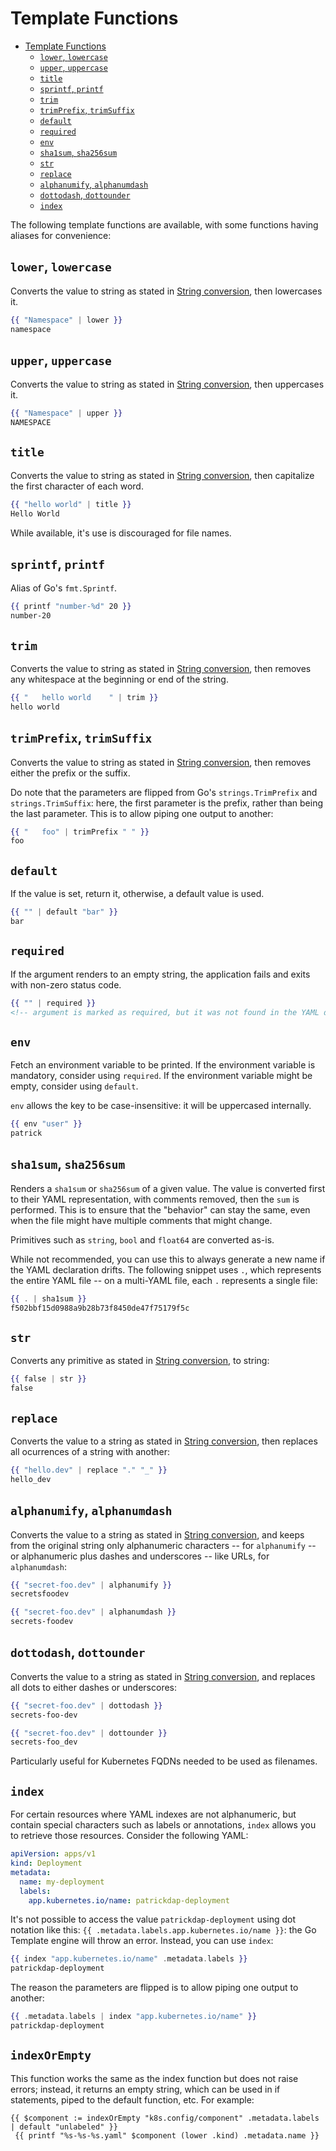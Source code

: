 # Template Functions

- [Template Functions](#template-functions)
  - [`lower`, `lowercase`](#lower-lowercase)
  - [`upper`, `uppercase`](#upper-uppercase)
  - [`title`](#title)
  - [`sprintf`, `printf`](#sprintf-printf)
  - [`trim`](#trim)
  - [`trimPrefix`, `trimSuffix`](#trimprefix-trimsuffix)
  - [`default`](#default)
  - [`required`](#required)
  - [`env`](#env)
  - [`sha1sum`, `sha256sum`](#sha1sum-sha256sum)
  - [`str`](#str)
  - [`replace`](#replace)
  - [`alphanumify`, `alphanumdash`](#alphanumify-alphanumdash)
  - [`dottodash`, `dottounder`](#dottodash-dottounder)
  - [`index`](#index)

The following template functions are available, with some functions having aliases for convenience:

## `lower`, `lowercase`

Converts the value to string as stated in [String conversion](docs/faq.md#string-conversion), then lowercases it.

```handlebars
{{ "Namespace" | lower }}
namespace
```

## `upper`, `uppercase`

Converts the value to string as stated in [String conversion](docs/faq.md#string-conversion), then uppercases it.

```handlebars
{{ "Namespace" | upper }}
NAMESPACE
```

## `title`

Converts the value to string as stated in [String conversion](docs/faq.md#string-conversion), then capitalize the first character of each word.

```handlebars
{{ "hello world" | title }}
Hello World
```

While available, it's use is discouraged for file names.

## `sprintf`, `printf`

Alias of Go's `fmt.Sprintf`.

```handlebars
{{ printf "number-%d" 20 }}
number-20
```

## `trim`

Converts the value to string as stated in [String conversion](docs/faq.md#string-conversion), then removes any whitespace at the beginning or end of the string.

```handlebars
{{ "   hello world    " | trim }}
hello world
```

## `trimPrefix`, `trimSuffix`

Converts the value to string as stated in [String conversion](docs/faq.md#string-conversion), then removes either the prefix or the suffix.

Do note that the parameters are flipped from Go's `strings.TrimPrefix` and `strings.TrimSuffix`: here, the first parameter is the prefix, rather than being the last parameter. This is to allow piping one output to another:

```handlebars
{{ "   foo" | trimPrefix " " }}
foo
```

## `default`

If the value is set, return it, otherwise, a default value is used.

```handlebars
{{ "" | default "bar" }}
bar
```

## `required`

If the argument renders to an empty string, the application fails and exits with non-zero status code.

```handlebars
{{ "" | required }}
<!-- argument is marked as required, but it was not found in the YAML data -->
```

## `env`

Fetch an environment variable to be printed. If the environment variable is mandatory, consider using `required`. If the environment variable might be empty, consider using `default`.

`env` allows the key to be case-insensitive: it will be uppercased internally.

```handlebars
{{ env "user" }}
patrick
```

## `sha1sum`, `sha256sum`

Renders a `sha1sum` or `sha256sum` of a given value. The value is converted first to their YAML representation, with comments removed, then the `sum` is performed. This is to ensure that the "behavior" can stay the same, even when the file might have multiple comments that might change.

Primitives such as `string`, `bool` and `float64` are converted as-is.

While not recommended, you can use this to always generate a new name if the YAML declaration drifts. The following snippet uses `.`, which represents the entire YAML file -- on a multi-YAML file, each `.` represents a single file:

```handlebars
{{ . | sha1sum }}
f502bbf15d0988a9b28b73f8450de47f75179f5c
```

## `str`

Converts any primitive as stated in [String conversion](docs/faq.md#string-conversion), to string:

```handlebars
{{ false | str }}
false
```

## `replace`

Converts the value to a string as stated in [String conversion](docs/faq.md#string-conversion), then replaces all ocurrences of a string with another:

```handlebars
{{ "hello.dev" | replace "." "_" }}
hello_dev
```

## `alphanumify`, `alphanumdash`

Converts the value to a string as stated in [String conversion](docs/faq.md#string-conversion), and keeps from the original string only alphanumeric characters -- for `alphanumify` -- or alphanumeric plus dashes and underscores -- like URLs, for `alphanumdash`:

```handlebars
{{ "secret-foo.dev" | alphanumify }}
secretsfoodev
```

```handlebars
{{ "secret-foo.dev" | alphanumdash }}
secrets-foodev
```

## `dottodash`, `dottounder`

Converts the value to a string as stated in [String conversion](docs/faq.md#string-conversion), and replaces all dots to either dashes or underscores:

```handlebars
{{ "secret-foo.dev" | dottodash }}
secrets-foo-dev
```

```handlebars
{{ "secret-foo.dev" | dottounder }}
secrets-foo_dev
```

Particularly useful for Kubernetes FQDNs needed to be used as filenames.

## `index`

For certain resources where YAML indexes are not alphanumeric, but contain special characters such as labels or annotations, `index` allows you to retrieve those resources. Consider the following YAML:

```yaml
apiVersion: apps/v1
kind: Deployment
metadata:
  name: my-deployment
  labels:
    app.kubernetes.io/name: patrickdap-deployment
```

It's not possible to access the value `patrickdap-deployment` using dot notation like this: `{{ .metadata.labels.app.kubernetes.io/name }}`: the Go Template engine will throw an error. Instead, you can use `index`:

```handlebars
{{ index "app.kubernetes.io/name" .metadata.labels }}
patrickdap-deployment
```

The reason the parameters are flipped is to allow piping one output to another:

```handlebars
{{ .metadata.labels | index "app.kubernetes.io/name" }}
patrickdap-deployment
```

## `indexOrEmpty`

This function works the same as the index function but does not raise errors; instead, it returns an empty string, which can be used in if statements, piped to the default function, etc. For example:

```
{{ $component := indexOrEmpty "k8s.config/component" .metadata.labels | default "unlabeled" }}
 {{ printf "%s-%s-%s.yaml" $component (lower .kind) .metadata.name }}
```